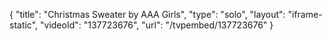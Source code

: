 {
    "title": "Christmas Sweater by AAA Girls",
    "type": "solo",
    "layout": "iframe-static",
    "videoId": "137723676",
    "url": "\/tvpembed\/137723676"
}